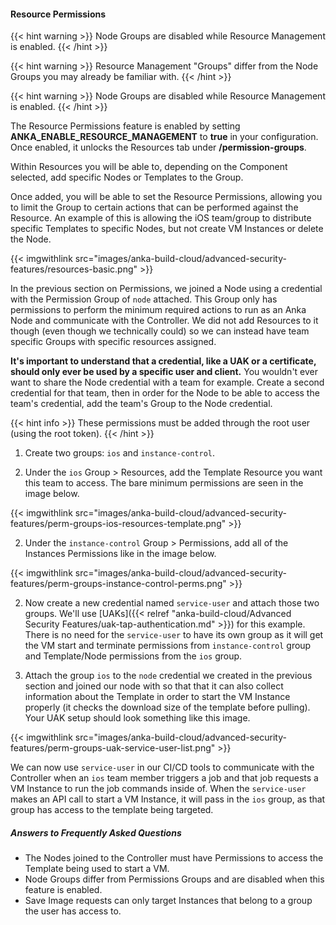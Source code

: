 ---
---

#### Resource Permissions

{{< hint warning >}}
Node Groups are disabled while Resource Management is enabled.
{{< /hint >}}

{{< hint warning >}}
Resource Management "Groups" differ from the Node Groups you may already be familiar with.
{{< /hint >}}

{{< hint warning >}}
Node Groups are disabled while Resource Management is enabled.
{{< /hint >}}

The Resource Permissions feature is enabled by setting **ANKA_ENABLE_RESOURCE_MANAGEMENT** to **true** in your configuration. Once enabled, it unlocks the Resources tab under **/permission-groups**.

Within Resources you will be able to, depending on the Component selected, add specific Nodes or Templates to the Group.

Once added, you will be able to set the Resource Permissions, allowing you to limit the Group to certain actions that can be performed against the Resource. An example of this is allowing the iOS team/group to distribute specific Templates to specific Nodes, but not create VM Instances or delete the Node.

{{< imgwithlink src="images/anka-build-cloud/advanced-security-features/resources-basic.png" >}}

In the previous section on Permissions, we joined a Node using a credential with the Permission Group of `node` attached. This Group only has permissions to perform the minimum required actions to run as an Anka Node and communicate with the Controller. We did not add Resources to it though (even though we technically could) so we can instead have team specific Groups with specific resources assigned.

**It's important to understand that a credential, like a UAK or a certificate, should only ever be used by a specific user and client.** You wouldn't ever want to share the Node credential with a team for example. Create a second credential for that team, then in order for the Node to be able to access the team's credential, add the team's Group to the Node credential.

{{< hint info >}}
These permissions must be added through the root user (using the root token).
{{< /hint >}}


1. Create two groups: `ios` and `instance-control`.

2. Under the `ios` Group > Resources, add the Template Resource you want this team to access. The bare minimum permissions are seen in the image below.

{{< imgwithlink src="images/anka-build-cloud/advanced-security-features/perm-groups-ios-resources-template.png" >}}

2. Under the `instance-control` Group > Permissions, add all of the Instances Permissions like in the image below.

{{< imgwithlink src="images/anka-build-cloud/advanced-security-features/perm-groups-instance-control-perms.png" >}}

2. Now create a new credential named `service-user` and attach those two groups. We'll use [UAKs]({{< relref "anka-build-cloud/Advanced Security Features/uak-tap-authentication.md" >}}) for this example. There is no need for the `service-user` to have its own group as it will get the VM start and terminate permissions from `instance-control` group and Template/Node permissions from the `ios` group.

3. Attach the group `ios` to the `node` credential we created in the previous section and joined our node with so that that it can also collect information about the Template in order to start the VM Instance properly (it checks the download size of the template before pulling). Your UAK setup should look something like this image.

{{< imgwithlink src="images/anka-build-cloud/advanced-security-features/perm-groups-uak-service-user-list.png" >}}

We can now use `service-user` in our CI/CD tools to communicate with the Controller when an `ios` team member triggers a job and that job requests a VM Instance to run the job commands inside of. When the `service-user` makes an API call to start a VM Instance, it will pass in the `ios` group, as that group has access to the template being targeted.

##### Answers to Frequently Asked Questions

- The Nodes joined to the Controller must have Permissions to access the Template being used to start a VM.
- Node Groups differ from Permissions Groups and are disabled when this feature is enabled.
- Save Image requests can only target Instances that belong to a group the user has access to.
